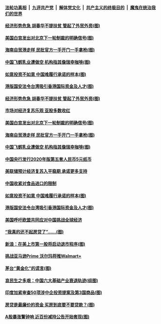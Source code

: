 

####  [法轮功真相](../../../../basic/blob/master/README.md?t=07092331) &nbsp;|&nbsp; [九评共产党](../../../../9ping.md/blob/master/README.md?t=07092331) &nbsp;|&nbsp; [解体党文化](../../../../jtdwh.md/blob/master/README.md?t=07092331)  &nbsp;|&nbsp; [共产主义的终极目的](../../../../gczydzjmd.md/blob/master/README.md?t=07092331) &nbsp;|&nbsp; [魔鬼在统治我们的世界](../../../../mgztzwmdsj.md/blob/master/README.md?t=07092331) 

#### [经济形势危急 胡春华不提扶贫 管起了外贸外资(图)](../pages/p5/939174.md?t=07092331) 

#### [美国白宫发出对北京下一轮制裁的明确信号(图)](../pages/p5/939164.md?t=07092331) 

#### [海南自贸港走样 民批官方一手开门一手拿枪(图)](../pages/p5/939100.md?t=07092331) 

#### [中国飞鹤乳业遭做空 机构指其像瑞幸咖啡(图)](../pages/p5/939104.md?t=07092331) 

#### [如意投资不如意 中国难履行承诺的样本(图)](../pages/p5/939080.md?t=07092331) 

#### [港版国安法令台湾吸引香港国际资金及人才(图)](../pages/p5/939076.md?t=07092331) 

#### [经济形势危急 胡春华不提扶贫 管起了外贸外资(图)](../pages/p5/939174.md?t=07092331) 

#### [市场对经济复苏乐观 亚股多数收红](../pages/p5/939169.md?t=07092331) 

#### [美国白宫发出对北京下一轮制裁的明确信号(图)](../pages/p5/939164.md?t=07092331) 

#### [海南自贸港走样 民批官方一手开门一手拿枪(图)](../pages/p5/939100.md?t=07092331) 

#### [中国飞鹤乳业遭做空 机构指其像瑞幸咖啡(图)](../pages/p5/939104.md?t=07092331) 

#### [中国央行发行2020年版第五套人民币5元纸币](../pages/p5/939103.md?t=07092331) 

#### [美联储预计经济复苏入平稳期 承诺更多支持](../pages/p5/939102.md?t=07092331) 

#### [中国收紧对食品进口的限制](../pages/p5/939082.md?t=07092331) 

#### [如意投资不如意 中国难履行承诺的样本(图)](../pages/p5/939080.md?t=07092331) 

#### [港版国安法令台湾吸引香港国际资金及人才(图)](../pages/p5/939076.md?t=07092331) 

#### [美国呼吁欧盟共同应对中国挑战全球经济](../pages/p5/939074.md?t=07092331) 

#### [“我真的还不起房贷了”……(图)](../pages/p5/939012.md?t=07092331) 

#### [新浪：在美上市第一股将启动退市程序(图)](../pages/p5/939023.md?t=07092331) 

#### [挑战亚马逊Prime 沃尔玛将推Walmart+](../pages/p5/939020.md?t=07092331) 

#### [茅台“黄金化”的谎言(图)](../pages/p5/939017.md?t=07092331) 

#### [哀民生之多艰：中国六大基础产业衰退轨迹(组图)](../pages/p5/939007.md?t=07092331) 


#### [印度加紧审查50项涉中企投资提案及第3国商品(图)](../pages/p5/938987.md?t=07092331) 

#### [房贷是最廉价的资金 买房到底要不要贷款？(图)](../pages/p5/938982.md?t=07092331) 

#### [A股暴涨警钟响 近百份减持公告开始套现(图)](../pages/p5/938981.md?t=07092331) 

